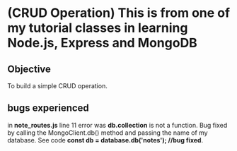 # (CRUD Operation) This is from one of my tutorial classes in learning Node.js, Express and MongoDB

## Objective 
To build a simple CRUD operation. 

## bugs experienced
in **note_routes.js** line 11 error was __db.collection__ is not a function. Bug fixed by calling the MongoClient.db() method and passing the name of my database. See code **const db = database.db('notes'); //bug fixed**.